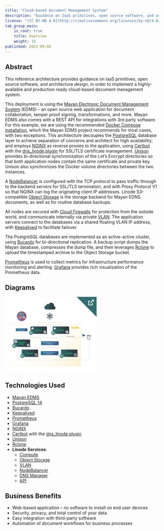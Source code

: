 ```yaml
---
title: "Cloud-based Document Management System"
description: "Guidance on IaaS primitives, open source software, and architecture design to implement a highly available and production ready Cloud-based document management system."
license: "[CC BY-ND 4.0](http://creativecommons.org/licenses/by-nd/4.0/)"
tab_group_main:
    is_root: true
    title: Overview
    weight: 10
published: 2022-09-08
---
```


## Abstract

This reference architecture provides guidance on IaaS primitives, open source software, and architecture design, in order to implement a highly-available and production ready cloud-based document management system.

This deployment is using the [Mayan Electronic Document Management System](https://mayan-edms.com/) (EDMS) – an open source web application for document collaboration, tamper proof signing, transformations, and more. Mayan EDMS also comes with a REST API for integrations with 3rd party software. For this example, we are using the recommended [Docker Compose installation](https://docs.mayan-edms.com/chapters/docker/install_docker_compose.html#docker-compose-install), which the Mayan EDMS project recommends for most cases, with two exceptions. This architecture decouples the [PostgreSQL](https://www.postgresql.org/) database layer to achieve separation of concerns and architect for high availability; and employs [NGINX](https://www.nginx.com/) as reverse proxies to the application, using [Certbot](https://certbot.eff.org/) with the [dns_linode plugin](https://certbot-dns-linode.readthedocs.io/en/stable/) for SSL/TLS certificate management. [Unison](https://www.cis.upenn.edu/~bcpierce/unison/) provides bi-directional synchronization of the Let’s Encrypt directories so that both application nodes contain the same certificate and private key. Unison also synchronizes the Docker volume directories between the two instances.

A [NodeBalancer](https://www.linode.com/docs/products/networking/nodebalancers/) is configured with the TCP protocol to pass traffic through to the backend servers for SSL/TLS termination, and with Proxy Protocol V1 so that NGINX can log the originating client IP addresses. Linode S3-compatible [Object Storage](https://www.linode.com/docs/products/storage/object-storage/) is the storage backend for Mayan EDNS documents, as well as for routine database backups.

All nodes are secured with [Cloud Firewalls](https://www.linode.com/docs/products/networking/cloud-firewall/) for protection from the outside world, and communicate internally via private [VLAN](https://www.linode.com/docs/products/networking/vlans/). The application servers connect to the databases via a shared floating VLAN IP address, with [Keepalived](https://www.linode.com/docs/guides/ip-failover-keepalived/) to facilitate failover.

The PostgreSQL databases are implemented as an active-active cluster, using [Bucardo](https://bucardo.org/Bucardo/) for bi-directional replication. A backup script dumps the Mayan database, compresses the dump file, and then leverages [Rclone](https://rclone.org/) to upload the timestamped archive to the Object Storage bucket.

[Prometheus](https://prometheus.io/) is used to collect metrics for infrastructure performance monitoring and alerting. [Grafana](https://grafana.com/) provides rich visualization of the Prometheus data.

## Diagrams

<a href="/docs/reference-architecture/cloud-based-document-management-system/diagrams/"><img src="thumbnail-3-2.png" width="300px" alt="Thumbnail of Cloud-base document management system reference architecture" /></a>

## Technologies Used

- [Mayan EDMS](https://mayan-edms.com/)
- [PostgreSQL 14](https://www.postgresql.org/)
- [Bucardo](https://bucardo.org/Bucardo/)
- [Keepalived](https://www.linode.com/docs/guides/ip-failover-keepalived/)
- [Prometheus](https://prometheus.io/)
- [Grafana](https://grafana.com/)
- [NGINX](https://www.nginx.com/)
- [Certbot](https://certbot.eff.org/) with the [dns_linode plugin](https://certbot-dns-linode.readthedocs.io/en/stable/)
- [Unison](https://www.cis.upenn.edu/~bcpierce/unison/)
- [Rclone](https://rclone.org/)
- **Linode Services**:
    - [Compute](https://www.linode.com/docs/products/compute/)
    - [Object Storage](https://www.linode.com/docs/products/storage/object-storage/)
    - [VLAN](https://www.linode.com/docs/products/networking/vlans/)
    - [NodeBalancer](https://www.linode.com/docs/products/networking/nodebalancers/)
    - [DNS Manager](https://www.linode.com/docs/products/networking/dns-manager/)
    - [API](https://www.linode.com/docs/api/)

## Business Benefits
- Web-based application – no software to install on end user devices
- Security, privacy, and total control of your data
- Easy integration with third-party software
- Automation of document workflows for business processes
